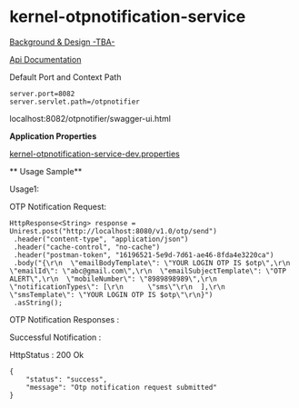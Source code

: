 # kernel-otpnotification-service

[Background & Design -TBA-](../../docs/design/kernel/kernel-otpnotification.md)

[Api Documentation](https://github.com/mosip/mosip/wiki/Kernel-APIs#7-otp-notification)

Default Port and Context Path

```
server.port=8082
server.servlet.path=/otpnotifier

```

localhost:8082/otpnotifier/swagger-ui.html

**Application Properties**

[kernel-otpnotification-service-dev.properties](../../config/kernel-otpnotification-service-dev.properties)


** Usage Sample**
 
 Usage1:
 
 OTP Notification Request:
 
 ```
HttpResponse<String> response = Unirest.post("http://localhost:8080/v1.0/otp/send")
  .header("content-type", "application/json")
  .header("cache-control", "no-cache")
  .header("postman-token", "16196521-5e9d-7d61-ae46-8fda4e3220ca")
  .body("{\r\n  \"emailBodyTemplate\": \"YOUR LOGIN OTP IS $otp\",\r\n  \"emailId\": \"abc@gmail.com\",\r\n  \"emailSubjectTemplate\": \"OTP ALERT\",\r\n  \"mobileNumber\": \"8989898989\",\r\n  \"notificationTypes\": [\r\n      \"sms\"\r\n  ],\r\n  \"smsTemplate\": \"YOUR LOGIN OTP IS $otp\"\r\n}")
  .asString();
 ```
 
OTP Notification Responses :

Successful Notification :

HttpStatus : 200 Ok

```
{
    "status": "success",
    "message": "Otp notification request submitted"
}
```


